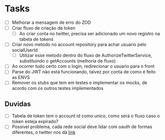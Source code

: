 # Tasks

- [ ] Melhorar a mensagem de erro do ZOD
- [ ] Criar fluxo de criação de token
  - [ ] Ao criar conta no twitter, precisa ser adicionado um novo registro na tabela de tokens
- [ ] Criar novo metodo no account repository para achar usuario pelo socialUserId
  - [ ] Utilizar esse metodo dentro do fluxo de AuthorizeTwitterService, substituindo o getAccounts (melhoria de fluxo)
- [ ] Ao ocorrer tudo certo com o login, redirecionar o usuario para o front
- [ ] Parse do JWT não está funcionando, talvez por conta de como é feito as ENVS
- [ ] Remover os stubs que tem em testes e implementar os mocks, de acordo com os outros testes implementados
  
## Duvidas

- [ ] Tabela de token tem o account id como unico, como será o fluxo caso o token esteja expirado?
- [ ] Possivel problema, cada rede social deve lidar com oauth de formas diferentes, o twitter nos dá [link](https://media.dev.to/cdn-cgi/image/width=800%2Cheight=%2Cfit=scale-down%2Cgravity=auto%2Cformat=auto/https%3A%2F%2Fdev-to-uploads.s3.amazonaws.com%2Fuploads%2Farticles%2Fce3r09zhvnxrlh8rgekx.png)
